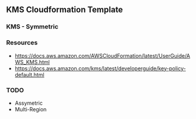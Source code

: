 ## KMS Cloudformation Template

### KMS - Symmetric

### Resources

- https://docs.aws.amazon.com/AWSCloudFormation/latest/UserGuide/AWS_KMS.html
- https://docs.aws.amazon.com/kms/latest/developerguide/key-policy-default.html


### TODO

- Assymetric
- Multi-Region